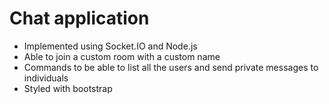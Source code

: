 # Chat application 
* Implemented using Socket.IO and Node.js
* Able to join a custom room with a custom name
* Commands to be able to list all the users and send private messages to individuals
* Styled with bootstrap

